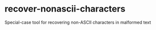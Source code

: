 # recover-nonascii-characters
Special-case tool for recovering non-ASCII characters in malformed text
